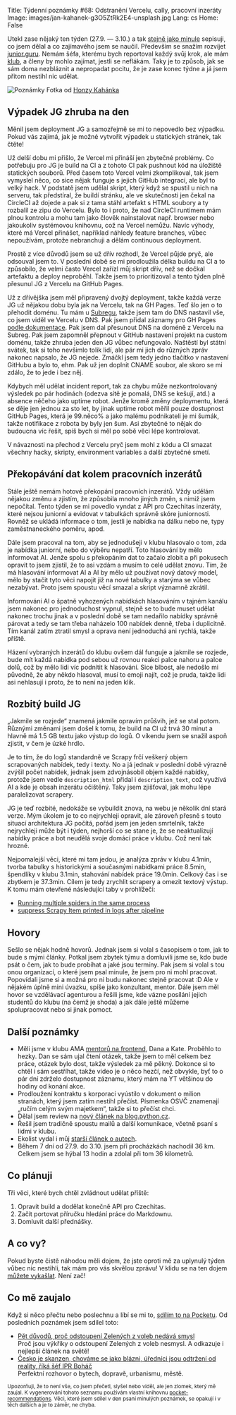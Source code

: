 Title: Týdenní poznámky #68: Odstranění Vercelu, cally, pracovní inzeráty
Image: images/jan-kahanek-g3O5ZtRk2E4-unsplash.jpg
Lang: cs
Home: False


Utekl zase nějaký ten týden (27.9. — 3.10.) a tak [stejně jako minule]({filename}2021-09-26_tydenni-poznamky-67-stourani-se-v-nabidkach-prace-a-clanek-o-volbach.md) sepisuji, co jsem dělal a co zajímavého jsem se naučil. Především se snažím rozvíjet [junior.guru](https://junior.guru/). Nemám šéfa, kterému bych reportoval každý svůj krok, ale mám [klub](https://junior.guru/club/), a členy by mohlo zajímat, jestli se neflákám. Taky je to způsob, jak se sám doma nezbláznit a nepropadat pocitu, že je zase konec týdne a já jsem přitom nestihl nic udělat.

![Poznámky]({static}/images/jan-kahanek-g3O5ZtRk2E4-unsplash.jpg)
Fotka od [Honzy Kahánka](https://unsplash.com/@honza_kahanek)


## Výpadek JG zhruba na den

Měnil jsem deployment JG a samozřejmě se mi to nepovedlo bez výpadku. Pokud vás zajímá, jak je možné vytvořit výpadek u statických stránek, tak čtěte!

Už delší dobu mi přišlo, že Vercel mi přináší jen zbytečné problémy. Co potřebuju pro JG je build na CI a z tohoto CI pak pushnout kód na úložiště statických souborů. Před časem toto Vercel velmi zkomplikoval, tak jsem vymyslel něco, co sice nějak funguje s jejich GitHub integrací, ale byl to velký hack. V podstatě jsem udělal skript, který když se spustil u nich na serveru, tak předstíral, že buildí stránku, ale ve skutečnosti jen čekal na CircleCI až dojede a pak si z tama stáhl artefakt s HTML soubory a ty rozbalil ze zipu do Vercelu. Bylo to i proto, že nad CircleCI runtimem mám plnou kontrolu a mohu tam jako člověk nainstalovat např. browser nebo jakoukoliv systémovou knihovnu, což na Vercel nemůžu. Navíc výhody, které má Vercel přinášet, například náhledy feature branches, vůbec nepoužívám, protože nebranchuji a dělám continuous deployment.

Prostě z více důvodů jsem se už dřív rozhodl, že Vercel půjde pryč, ale odsouval jsem to. V poslední době se mi prodloužila délka buildu na CI a to způsobilo, že velmi často Vercel zařízl můj skript dřív, než se dočkal artefaktu a deploy neproběhl. Takže jsem to prioritizoval a tento týden plně přesunul JG z Vercelu na GitHub Pages.

Už z dřívějška jsem měl připravený dvojtý deployment, takže každá verze JG už nějakou dobu byla jak na Vercelu, tak na GH Pages. Teď šlo jen o to přehodit doménu. Tu mám u [Subregu](https://subreg.cz/), takže jsem tam do DNS nastavil vše, co jsem viděl ve Vercelu v DNS. Pak jsem přidal záznamy pro GH Pages [podle dokumentace](https://docs.github.com/en/pages/configuring-a-custom-domain-for-your-github-pages-site/managing-a-custom-domain-for-your-github-pages-site). Pak jsem dal přesunout DNS na doméně z Vercelu na Subreg. Pak jsem zapomněl přepnout v GitHub nastavení projekt na custom doménu, takže zhruba jeden den JG vůbec nefungovalo. Naštěstí byl státní svátek, tak si toho nevšimlo tolik lidí, ale pár mi jich do různých zpráv nakonec napsalo, že JG nejede. Zmáčkl jsem tedy jedno tlačítko v nastavení GitHubu a bylo to, ehm. Pak už jen doplnit CNAME soubor, ale skoro se mi zdálo, že to jede i bez něj.

Kdybych měl udělat incident report, tak za chybu může nezkontrolovaný výsledek po pár hodinách (odezva sítě je pomalá, DNS se kešují, atd.) a absence něčeho jako uptime robot. Jenže kromě změny deploymentu, která se děje jen jednou za sto let, by jinak uptime robot měřil pouze dostupnost GitHub Pages, která je 99.něco% a jako malému podnikateli je mi šumák, takže notifikace z robota by byly jen šum. Asi zbytečné to nějak do budoucna víc řešit, spíš bych si měl po sobě věci lépe kontrolovat.

V návaznosti na přechod z Vercelu pryč jsem mohl z kódu a CI smazat všechny hacky, skripty, environment variables a další zbytečné smetí.


## Překopávání dat kolem pracovních inzerátů

Stále ještě nemám hotové překopání pracovních inzerátů. Vždy udělám nějakou změnu a zjistím, že způsobila mnoho jiných změn, s nimiž jsem nepočítal. Tento týden se mi povedlo vyndat z API pro Czechitas inzeráty, které nejsou juniorní a evidovat v tabulkách správně skóre juniornosti. Rovněž se ukládá informace o tom, jestli je nabídka na dálku nebo ne, typy zaměstnaneckého poměru, apod.

Dále jsem pracoval na tom, aby se jednodušeji v klubu hlasovalo o tom, zda je nabídka juniorní, nebo do výběru nepatří. Toto hlasování by mělo informovat AI. Jenže spolu s překopáním dat to začalo zlobit a při pokusech opravit to jsem zjistil, že to asi vzdám a musím to celé udělat znovu. Tím, že má hlasování informovat AI a AI by mělo už používat nový datový model, mělo by stačit tyto věci napojit již na nové tabulky a starýma se vůbec nezabývat. Proto jsem spoustu věcí smazal a skript významně zkrátil.

Informování AI o špatně vyhozených nabídkách hlasováním v tajném kanálu jsem nakonec pro jednoduchost vypnul, stejně se to bude muset udělat nakonec trochu jinak a v poslední době se tam nedařilo nabídky správně párovat a tedy se tam třeba naházelo 100 nabídek denně, třeba i duplicitně. Tím kanál zatím ztratil smysl a oprava není jednoduchá ani rychlá, takže příště.

Házení vybraných inzerátů do klubu ovšem dál funguje a jakmile se rozjede, bude mít každá nabídka pod sebou už rovnou reakci palce nahoru a palce dolů, což by mělo lidi víc podnítit k hlasování. Sice blbost, ale nedošlo mi původně, že aby někdo hlasoval, musí to emoji najít, což je pruda, takže lidi asi nehlasují i proto, že to není na jeden klik.


## Rozbitý build JG

„Jakmile se rozjede“ znamená jakmile opravím průšvih, jež se stal potom. Různými změnami jsem došel k tomu, že build na CI už trvá 30 minut a hlavně má 1.5 GB textu jako výstup do logů. O víkendu jsem se snažil aspoň zjistit, v čem je úzké hrdlo.

Je to tím, že do logů standardně ve Scrapy frčí veškerý objem scrapovaných nabídek, tedy i texty. No a já jednak v poslední době výrazně zvýšil počet nabídek, jednak jsem zdvojnásobil objem každé nabídky, protože jsem vedle `description_html` přidal i `description_text`, což využívá AI a kde je obsah inzerátu očištěný. Taky jsem zjišťoval, jak mohu lépe paralelizovat scrapery.

JG je teď rozbité, nedokáže se vybuildit znova, na webu je několik dní stará verze. Mým úkolem je to co nejrychleji opravit, ale zároveň přesně s touto situací architektura JG počítá, pořád jsem jen jeden smrtelník, takže nejrychleji může být i týden, nejhorší co se stane je, že se neaktualizují nabídky práce a bot neudělá svoje domácí práce v klubu. Což není tak hrozné.

Nejpomalejší věci, které mi tam jedou, je analýza zpráv v klubu 4.1min, tvorba tabulky s historickými a současnými nabídkami práce 8.5min, špendlíky v klubu 3.1min, stahování nabídek práce 19.0min. Celkový čas i se zbytkem je 37.3min. Cílem je tedy zrychlit scrapery a omezit textový výstup. K tomu mám otevřené následující taby v prohlížeči:

- [Running multiple spiders in the same process](https://docs.scrapy.org/en/latest/topics/practices.html)
- [suppress Scrapy Item printed in logs after pipeline](https://stackoverflow.com/questions/14390945/suppress-scrapy-item-printed-in-logs-after-pipeline)


## Hovory

Sešlo se nějak hodně hovorů. Jednak jsem si volal s časopisem o tom, jak to bude s mými články. Potkal jsem zbytek týmu a domluvili jsme se, kdo bude psát o čem, jak to bude probíhat a jaké jsou termíny. Pak jsem si volal s tou onou organizací, o které jsem psal minule, že jsem pro ni mohl pracovat. Popovídali jsme si a možná pro ni budu nakonec stejně pracovat :D Ale v nějakém úplně mini úvazku, spíše jako konzultant, mentor. Dále jsem měl hovor se vzdělávací agenturou a řešili jsme, kde vázne posílání jejich studentů do klubu (na čemž je shoda) a jak dále ještě můžeme spolupracovat nebo si jinak pomoct.


## Další poznámky

- Měli jsme v klubu AMA [mentorů na frontend](https://coreskill.tech/), Dana a Kate. Proběhlo to hezky. Dan se sám ujal čtení otázek, takže jsem to měl celkem bez práce, otázek bylo dost, takže výsledek za mě pěkný. Dokonce si to chtěl i sám sestříhat, takže video je o něco hezčí, než obvykle, byť to o pár dní zdrželo dostupnost záznamu, který mám na YT většinou do hodiny od konání akce.
- Prodloužení kontraktu s korporací vyústilo v dokument o milion stranách, který jsem zatím nestihl přečíst. Písmenka OSVČ znamenají „ručím celým svým majetkem“, takže si to přečíst chci.
- Dělal jsem review na [nový článek na blog.python.cz](https://github.com/pyvec/blog.python.cz/pull/73).
- Řešil jsem tradičně spoustu mailů a další komunikace, včetně psaní s lidmi v klubu.
- Ekolist vydal i můj [starší článek o autech](https://ekolist.cz/cz/publicistika/nazory-a-komentare/honza-javorek-bez-auta).
- Během 7 dní od 27.9. do 3.10. jsem při procházkách nachodil 36 km. Celkem jsem se hýbal 13 hodin a zdolal při tom 36 kilometrů.


## Co plánuji

Tři věci, které bych chtěl zvládnout udělat příště:

1. Opravit build a dodělat konečně API pro Czechitas.
2. Začít portovat příručku hledání práce do Markdownu.
3. Domluvit další přednášky.


## A co vy?

Pokud byste čistě náhodou měli dojem, že jste oproti mě za uplynulý týden vůbec nic nestihli, tak mám pro vás skvělou zprávu! V klidu se na ten dojem [můžete vykašlat]({filename}2020-06-04_neni-to-zavod.md). Není zač!


## Co mě zaujalo

Když si něco přečtu nebo poslechnu a líbí se mi to, [sdílím to na Pocketu](https://getpocket.com/@honzajavorek). Od posledních poznámek jsem sdílel toto:

- [Pět důvodů, proč odstoupení Zelených z voleb nedává smysl](https://berg.blog.respekt.cz/odstoupeni/)<br>Proč jsou výkřiky o odstoupení Zelených z voleb nesmysl. A odkazuje i nejlepší článek na světě!
- [Česko je skanzen, chováme se jako blázni, úředníci jsou odtržení od reality, říká šéf IPR Boháč](https://www.youtube.com/watch?v=yjjUQ_NB3wE)<br>Perfektní rozhovor o bytech, dopravě, urbanismu, městě.

<small>Upozorňuji, že to není vše, co jsem přečetl, slyšel nebo viděl, ale jen zlomek, který mě zaujal. K vygenerování tohoto seznamu používám vlastní knihovnu <a href="https://pypi.org/project/pocket-recommendations/">pocket-recommendations</a>. Věci, které jsem sdílel v den psaní minulých poznámek, se opakují i v těch dalších a je to záměr, ne chyba.</small>

